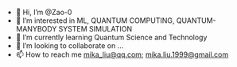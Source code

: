 - 👋 Hi, I’m @Zao-0
- 👀 I’m interested in ML, QUANTUM COMPUTING, QUANTUM-MANYBODY SYSTEM SIMULATION
- 🌱 I’m currently learning Quantum Science and Technology
- 💞️ I’m looking to collaborate on ...
- 📫 How to reach me mika_liu@qq.com; mika.liu.1999@gmail.com

<!---
Zao-0/Zao-0 is a ✨ special ✨ repository because its `README.md` (this file) appears on your GitHub profile.
You can click the Preview link to take a look at your changes.
--->

